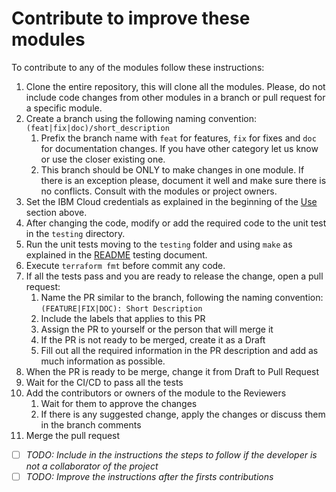 # Contribute to improve these modules

To contribute to any of the modules follow these instructions:

1. Clone the entire repository, this will clone all the modules. Please, do not include code changes from other modules in a branch or pull request for a specific module.
2. Create a branch using the following naming convention: `(feat|fix|doc)/short_description`
   1. Prefix the branch name with `feat` for features, `fix` for fixes and `doc` for documentation changes. If you have other category let us know or use the closer existing one.
   2. This branch should be ONLY to make changes in one module. If there is an exception please, document it well and make sure there is no conflicts. Consult with the modules or project owners.
3. Set the IBM Cloud credentials as explained in the beginning of the [Use](#use) section above.
4. After changing the code, modify or add the required code to the unit test in the `testing` directory.
5. Run the unit tests moving to the `testing` folder and using `make` as explained in the [README](testing/README.md) testing document.
6. Execute `terraform fmt` before commit any code.
7. If all the tests pass and you are ready to release the change, open a pull request:
   1. Name the PR similar to the branch, following the naming convention: `(FEATURE|FIX|DOC): Short Description`
   2. Include the labels that applies to this PR
   3. Assign the PR to yourself or the person that will merge it
   4. If the PR is not ready to be merged, create it as a Draft
   5. Fill out all the required information in the PR description and add as much information as possible.
8. When the PR is ready to be merge, change it from Draft to Pull Request
9. Wait for the CI/CD to pass all the tests
10. Add the contributors or owners of the module to the Reviewers
    1. Wait for them to approve the changes
    2. If there is any suggested change, apply the changes or discuss them in the branch comments
11. Merge the pull request

- [ ] _TODO: Include in the instructions the steps to follow if the developer is not a collaborator of the project_
- [ ] _TODO: Improve the instructions after the firsts contributions_
